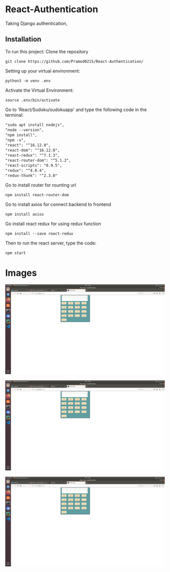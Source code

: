# React-Authentication

Taking Django authentication, 

## Installation

To run this project: Clone the repository
```
git clone https://github.com/Pramod0215/React-Authentication/
```
Setting up your virtual environment:
```
python3 -m venv .env
```
Activate the Virtual Environment:
```
source .env/bin/activate
```
Go to 'React/Sudoku/sudokuapp' and type the following code in the terminal:
```
"sudo apt install nodejs",
"node --version",
"npm install", 
"npm -v",
"react": "^16.12.0",
"react-dom": "^16.12.0",
"react-redux": "^7.1.3",
"react-router-dom": "^5.1.2",
"react-scripts": "0.9.5",
"redux": "^4.0.4",
"redux-thunk": "^2.3.0"
```
Go to install router for rounting url
```
npm install react-router-dom
```
Go to install axios for connect backend to frontend
```
npm install axios
```
Go install react redux for using redux function
```
npm install --save react-redux
```

Then to run the react server, type the code:
```
npm start
```

# Images
![Login Page](https://github.com/Pramod0215/Calculator/blob/master/Image/Screenshot%20from%202020-02-03%2010-45-41.png)<br></br>
![Login Page](https://github.com/Pramod0215/Calculator/blob/master/Image/Screenshot%20from%202020-02-03%2010-45-41.png)<br></br>
![Login Page](https://github.com/Pramod0215/Calculator/blob/master/Image/Screenshot%20from%202020-02-03%2010-45-41.png)<br></br>


